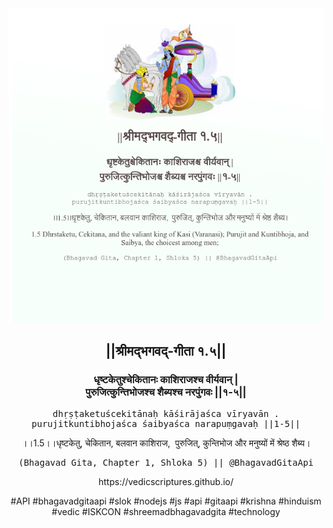 <img src="../../asset/BG_1_5.png"/>
<center><h2>||श्रीमद्‍भगवद्‍-गीता १.५||</h2>
<h3>धृष्टकेतुश्चेकितानः काशिराजश्च वीर्यवान् |<br/>पुरुजित्कुन्तिभोजश्च शैब्यश्च नरपुंगवः ||१-५||</h3>
<pre>dhṛṣṭaketuścekitānaḥ kāśirājaśca vīryavān .<br/>purujitkuntibhojaśca śaibyaśca narapuṃgavaḥ ||1-5||</pre>
<p>।।1.5।।धृष्टकेतु, चेकितान, बलवान काशिराज,  पुरुजित्, कुन्तिभोज और मनुष्यों में श्रेष्ठ शैब्य।</p>
<pre>(Bhagavad Gita, Chapter 1, Shloka 5) || @BhagavadGitaApi</pre><p>https://vedicscriptures.github.io/</p><p>#API #bhagavadgitaapi #slok #nodejs #js #api #gitaapi #krishna #hinduism #vedic #ISKCON #shreemadbhagavadgita #technology</p></center>